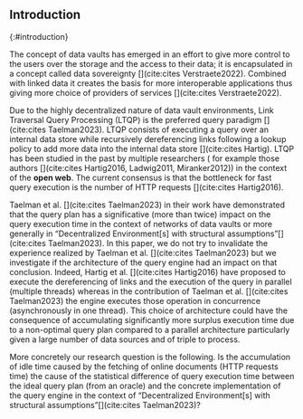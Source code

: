 ## Introduction
{:#introduction}
 
The concept of data vaults has emerged in an effort to give more control to the users over the storage and the access to their data; it is encapsulated in a concept called data sovereignty [](cite:cites Verstraete2022).
Combined with linked data it creates the basis for more interoperable applications thus
giving more choice of providers of services [](cite:cites Verstraete2022).

Due to the highly decentralized nature of data vault environments, Link Traversal Query Processing (LTQP) is the preferred query paradigm [](cite:cites Taelman2023). LTQP consists of executing a query over an internal data store while recursively dereferencing links following a lookup policy to add more data into the internal data store [](cite:cites Hartig).
LTQP has been studied in the past by multiple researchers ( for example those authors [](cite:cites Hartig2016, Ladwig2011, Miranker2012)) in the context of the **open web**.
The current consensus is that the bottleneck for fast query execution is the number of HTTP requests [](cite:cites Hartig2016).


Taelman et al. [](cite:cites Taelman2023) in their work have demonstrated that 
the query plan has a significative (more than twice) impact on the query execution time in the context of networks of data vaults or more generally in <q>Decentralized Environment[s] with structural assumptions</q>[](cite:cites Taelman2023).
In this paper, we do not try to invalidate the experience realized by Taelman et al. [](cite:cites Taelman2023)
but we investigate if the architecture of the query engine had an impact on that conclusion.
Indeed, Hartig et al. [](cite:cites Hartig2016) have proposed to execute the dereferencing of
links and the execution of the query in parallel (multiple threads) whereas in the contribution of Taelman et al. [](cite:cites Taelman2023)
the engine executes those operation in concurrence (asynchronously in one thread).
This choice of architecture could have the consequence of accumulating significantly more surplus execution time due to a non-optimal query plan compared to a parallel architecture particularly given a large number of data sources and of triple to process. 

More concretely our research question is the following.
Is the accumulation of idle time caused by the fetching of online documents (HTTP requests time) the cause
of the statistical difference of query execution time between the ideal query plan (from an oracle) and the concrete implementation of the query engine in the context of <q>Decentralized Environment[s] with structural assumptions</q>[](cite:cites Taelman2023)?
